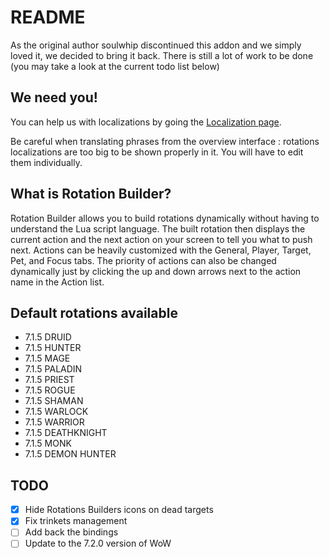 # README

As the original author soulwhip discontinued this addon and we simply loved it, we decided to bring it back. There is still a lot of work to be done (you may take a look at the current todo list below)

## We need you!

You can help us with localizations by going the [Localization page](https://wow.curseforge.com/projects/rotation-builder/localization).

Be careful when translating phrases from the overview interface : rotations localizations are too big to be shown properly in it. You will have to edit them individually.

## What is Rotation Builder?

Rotation Builder allows you to build rotations dynamically without having to understand the Lua script language. The built rotation then displays the current action and the next action on your screen to tell you what to push next. Actions can be heavily customized with the General, Player, Target, Pet, and Focus tabs. The priority of actions can also be changed dynamically just by clicking the up and down arrows next to the action name in the Action list.

## Default rotations available

- 7.1.5 DRUID
- 7.1.5 HUNTER
- 7.1.5 MAGE
- 7.1.5 PALADIN
- 7.1.5 PRIEST
- 7.1.5 ROGUE
- 7.1.5 SHAMAN
- 7.1.5 WARLOCK
- 7.1.5 WARRIOR
- 7.1.5 DEATHKNIGHT
- 7.1.5 MONK
- 7.1.5 DEMON HUNTER

## TODO

- [x] Hide Rotations Builders icons on dead targets
- [x] Fix trinkets management
- [ ] Add back the bindings
- [ ] Update to the 7.2.0 version of WoW
